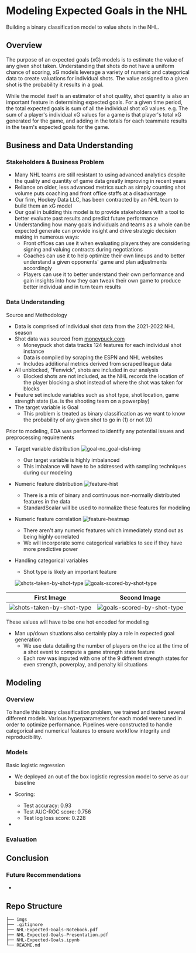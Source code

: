 # Modeling Expected Goals in the NHL

Building a binary classification model to value shots in the NHL.

## Overview

The purpose of an expected goals (xG) models is to estimate the value of any given shot taken. Understanding that shots do not have a uniform chance of scoring, xG models leverage a variety of numeric and categorical data to create valuations for individual shots. The value assigned to a given shot is the probability it results in a goal.

While the model itself is an estimator of shot quality, shot quantity is also an important feature in determining expected goals. For a given time period, the total expected goals is sum of all the individual shot xG values. e.g. The sum of a player's individual xG values for a game is that player's total xG generated for the game, and adding in the totals for each teammate results in the team's expected goals for the game.

## Business and Data Understanding

### Stakeholders & Business Problem

- Many NHL teams are still resistant to using advanced analytics despite the quality and quantity of game data greatly improving in recent years
- Reliance on older, less advanced metrics such as simply counting shot volume puts coaching and front office staffs at a disadvantage
- Our firm, Hockey Data LLC, has been contracted by an NHL team to build them an xG model 
- Our goal in building this model is to provide stakeholders with a tool to better evaluate past results and predict future performance
- Understanding how many goals individuals and teams as a whole can be expected generate can provide insight and drive strategic decision making in numerous ways:
  - Front offices can use it when evaluating players they are considering signing and valuing contracts during negotiations
  - Coaches can use it to help optimize their own lineups and to better understand a given opponents' game and plan adjustments accordingly
  - Players can use it to better understand their own performance and gain insights into how they can tweak their own game to produce better individual and in turn team results

### Data Understanding

Source and Methodology

- Data is comprised of individual shot data from the 2021-2022 NHL season
- Shot data was sourced from [moneypuck.com](https://moneypuck.com/data.htm)
  - Moneypuck shot data tracks 124 features for each individual shot instance
  - Data is compiled by scraping the ESPN and NHL websites
  - Includes additional metrics derived from scraped league data
- All unblocked, "Fenwick", shots are included in our analysis
  - Blocked shots are not included, as the NHL records the location of the player blocking a shot instead of where the shot was taken for blocks
- Feature set include variables such as shot type, shot location, game strength state (i.e. is the shooting team on a powerplay)
- The target variable is Goal
  - This problem is treated as binary classification as we want to know the probability of any given shot to go in (1) or not (0)

Prior to modeling, EDA was performed to identify any potential issues and preprocessing requirements

- Target variable distribution
  ![goal-no_goal-dist-img](<imgs/goal-no_goal-dist.png>)
  - Our target variable is highly imbalanced
  - This imbalance will have to be addressed with sampling techniques during our modeling

- Numeric feature distribution
  ![feature-hist](<imgs/feature-histograms.png>)
  - There is a mix of binary and continuous non-normally distributed features in the data
  - StandardScalar will be used to normalize these features for modeling

- Numeric feature correlation
  ![feature-heatmap](<imgs/feature-heatmap.png>)  
  - There aren't any numeric features which immediately stand out as being highly correlated
  - We will incorporate some categorical variables to see if they have more predictive power

- Handling categorical variables
  - Shot type is likely an important feature

  ![shots-taken-by-shot-type](imgs/shots-taken-by-shot-type.png)
  ![goals-scored-by-shot-type](imgs/goals-scored-by-shot-type.png)

|First Image|Second Image|
|:-:|:-:|
|![shots-taken-by-shot-type](imgs/shots-taken-by-shot-type.png)|![goals-scored-by-shot-type](imgs/goals-scored-by-shot-type.png)|

These values will have to be one hot encoded for modeling

- Man up/down situations also certainly play a role in expected goal generation
  - We use data detailing the number of players on the ice at the time of a shot event to compute a game strength state feature
  - Each row was imputed with one of the 9 different strength states for even strength, powerplay, and penalty kil situations

## Modeling

### Overview

To handle this binary classification problem, we trained and tested several different models. Various hyperparameters for each model were tuned in order to optimize performance. Pipelines were constructed to handle categorical and numerical features to ensure workflow integrity and reproducibility.

### Models

Basic logistic regression
- We deployed an out of the box logistic regression model to serve as our baseline
- Scoring:
  - Test accuracy: 0.93
  - Test AUC-ROC score: 0.756
  - Test log loss score: 0.228

- 


### Evaluation

## Conclusion

### Future Recommendations
- 

## Repo Structure

```
├── imgs
├── .gitignore
├── NHL-Expected-Goals-Notebook.pdf
├── NHL-Expected-Goals-Presentation.pdf
├── NHL-Expected-Goals.ipynb
└── README.md
```
